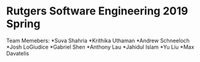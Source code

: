 # Rutgers Software Engineering 2019 Spring
Team Memebers:
*Suva Shahria
*Krithika Uthaman
*Andrew Schneeloch
*Josh LoGiudice
*Gabriel Shen
*Anthony Lau
*Jahidul Islam
*Yu Liu
*Max Davatelis

